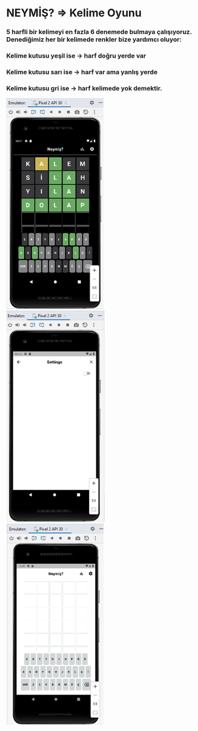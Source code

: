 # NEYMİŞ? => Kelime Oyunu

### 5 harfli bir kelimeyi en fazla 6 denemede bulmaya çalışıyoruz. Denediğimiz her bir kelimede renkler bize yardımcı oluyor:
### Kelime kutusu yeşil ise -> harf doğru yerde var 
### Kelime kutusu sarı ise -> harf var ama yanlış yerde
### Kelime kutusu gri ise -> harf kelimede yok demektir.

![alt text](https://github.com/sedsax/Neymis/blob/master/ProjeS%C3%BCreci/EkranG%C3%B6r%C3%BCnt%C3%BCleri/wwr1.PNG)
![alt text](https://github.com/sedsax/Neymis/blob/master/ProjeS%C3%BCreci/EkranG%C3%B6r%C3%BCnt%C3%BCleri/wwr2.PNG)
![alt text](https://github.com/sedsax/Neymis/blob/master/ProjeS%C3%BCreci/EkranG%C3%B6r%C3%BCnt%C3%BCleri/wwr3.PNG)
